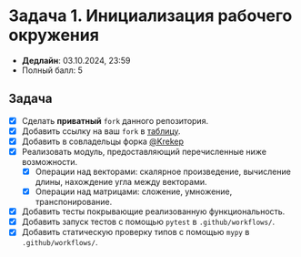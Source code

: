 # Задача 1. Инициализация рабочего окружения

* **Дедлайн**: 03.10.2024, 23:59
* Полный балл: 5

## Задача

- [x] Сделать **приватный** `fork` данного репозитория.
- [x] Добавить ссылку на ваш `fork` в [таблицу](https://docs.google.com/spreadsheets/d/1h29GyiGds4PvkNSZqw_1VYGAAcFNKr0j-YzTJLWTHR4/edit?usp=sharing).
- [x] Добавить в совладельцы форка [@Krekep](https://github.com/Krekep)
- [x] Реализовать модуль, предоставляющий перечисленные ниже возможности.
  - [x] Операции над векторами: скалярное произведение, вычисление длины, нахождение угла между векторами.
  - [x] Операции над матрицами: сложение, умножение, транспонирование.
- [x] Добавить тесты покрывающие реализованную функциональность.
- [x] Добавить запуск тестов с помощью `pytest` в `.github/workflows/`.
- [x] Добавить статическую проверку типов с помощью `mypy` в `.github/workflows/`.
